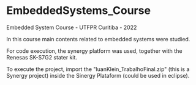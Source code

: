# EmbeddedSystems_Course
Embedded System Course - UTFPR Curitiba - 2022

In this course main contents related to embedded systems were studied. 

For code execution, the synergy platform was used, together with the Renesas SK-S7G2 stater kit.

To execute the project, import the "luanKlein_TrabalhoFinal.zip" (this is a Synergy project) inside the Sinergy Plataform (could be used in eclipse).